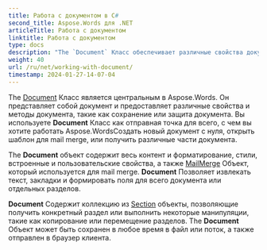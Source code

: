 ```yaml
---
title: Работа с документом в C#
second_title: Aspose.Words для .NET
articleTitle: Работа с документом
linktitle: Работа с документом
type: docs
description: "The `Document` Класс обеспечивает различные свойства документов и методы с использованием C#. Вы используете `Document` Класс как отправная точка для всего, с чем вы хотите работать Aspose.Words для .NET. The `Document` Объект может быть сохранен в файл или поток, а также отправлен в браузер."
weight: 40
url: /ru/net/working-with-document/
timestamp: 2024-01-27-14-07-04
---
```


The [Document](https://reference.aspose.com/words/net/aspose.words/document/) Класс является центральным в Aspose.Words. Он представляет собой документ и предоставляет различные свойства и методы документа, такие как сохранение или защита документа. Вы используете **Document** Класс как отправная точка для всего, с чем вы хотите работать Aspose.WordsСоздать новый документ с нуля, открыть шаблон для mail merge, или получить различные части документа.

The **Document** объект содержит весь контент и форматирование, стили, встроенные и пользовательские свойства, а также [MailMerge](https://reference.aspose.com/words/net/aspose.words.mailmerging/mailmerge/) Объект, который используется для mail merge. **Document** Позволяет извлекать текст, закладки и формировать поля для всего документа или отдельных разделов.

**Document** Содержит коллекцию из [Section](https://reference.aspose.com/words/net/aspose.words/section/) объекты, позволяющие получить конкретный раздел или выполнить некоторые манипуляции, такие как копирование или перемещение разделов. The **Document** Объект может быть сохранен в любое время в файл или поток, а также отправлен в браузер клиента.
